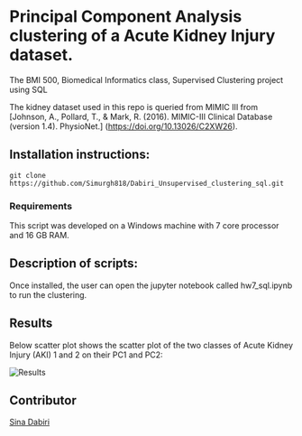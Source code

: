 # Principal Component Analysis clustering of a Acute Kidney Injury dataset.
The BMI 500, Biomedical Informatics class, Supervised Clustering project using SQL

The kidney dataset used in this repo is queried from MIMIC III from 
[Johnson, A., Pollard, T., & Mark, R. (2016). MIMIC-III Clinical Database (version 1.4). PhysioNet.] (https://doi.org/10.13026/C2XW26).

 
## Installation instructions:
```install
git clone https://github.com/Simurgh818/Dabiri_Unsupervised_clustering_sql.git
```

### Requirements
This script was developed on a Windows machine with 7 core processor and 16 GB RAM. 

## Description of scripts:
Once installed, the user can open the jupyter notebook called hw7_sql.ipynb to run the clustering. 
 

## Results

Below scatter plot shows the scatter plot of the two classes of Acute Kidney Injury (AKI) 1 and 2 on their PC1 and PC2:

![Results](PCA_of_kidney.jpg)

## Contributor
[Sina Dabiri](https://github.com/Simurgh818)